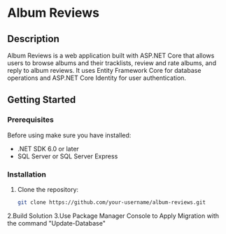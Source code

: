 ﻿# Album Reviews

## Description
Album Reviews is a web application built with ASP.NET Core that allows users to browse albums and their tracklists, review and rate albums, and reply to album reviews. It uses Entity Framework Core for database operations and ASP.NET Core Identity for user authentication.

## Getting Started

### Prerequisites
Before using make sure you have installed:
- .NET SDK 6.0 or later
- SQL Server or SQL Server Express

### Installation
1. Clone the repository:
   ```sh
   git clone https://github.com/your-username/album-reviews.git
2.Build Solution
3.Use Package Manager Console to Apply Migration with the command "Update-Database"